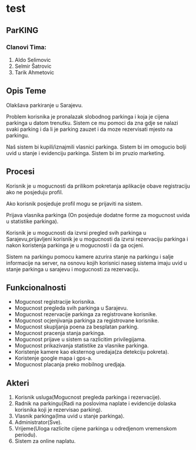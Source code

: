 # test

## ParKING

### Clanovi Tima:
1. Aldo Selimovic
2. Selmir Šatrovic
3. Tarik Ahmetovic

## Opis Teme

Olakšava parkiranje u Sarajevu.

Problem korisnika je pronalazak slobodnog parkinga i koja je cijena parkinga u datom trenutku. Sistem ce mu pomoci da zna gdje se nalazi svaki parking i da li je parking zauzet i da moze rezervisati mjesto na parkingu.

Naš sistem bi kupili/iznajmili vlasnici parkinga. Sistem bi im omogucio bolji uvid u stanje i evidenciju parkinga. Sistem bi im pruzio marketing.

## Procesi

Korisnik je u mogucnosti da prilikom pokretanja aplikacije obave registraciju ako ne posjeduju profil.

Ako korisnik posjeduje profil mogu se prijaviti na sistem.

Prijava vlasnika parkinga (On posjeduje dodatne forme za mogucnost uvida u statistike parkinga).

Korisnik je u mogucnosti da izvrsi pregled svih parkinga u Sarajevu,prijavljeni korisnik je u mogucnosti da izvrsi rezervaciju parkinga i nakon koristenja parkinga je u mogucnosti i da ga ocjeni.

Sistem na parkingu pomocu kamere azurira stanje na parkingu i salje informacije na server, na osnovu kojih korisnici naseg sistema imaju uvid u stanje parkinga u sarajevu i mogucnosti za rezervaciju.

## Funkcionalnosti

- Mogucnost registracije korisnika.
- Mogucnost pregleda svih parkinga u Sarajevu.
- Mogucnost rezervacije parkinga za registrovane korisnike.
- Mogucnost ocjenjivanja parkinga za registrovane korisnike.
- Mogucnost skupljanja poena za besplatan parking.
- Mogucnost pracenja stanja parkinga.
- Mogucnost prijave u sistem sa razlicitim privilegijama.
- Mogucnost prikazivanja statistike za vlasnike parkinga.
- Koristenje kamere kao eksternog uredaja(za detekciju pokreta).
- Koristenje google mapa i gps-a.
- Mogucnost placanja preko mobilnog uredjaja.

## Akteri

1. Korisnik usluga(Mogucnost pregleda parkinga i rezervacije).
2. Radnik na parkingu(Radi na poslovima naplate i evidencije dolaska korisnika koji je rezervisao parking).
3. Vlasnik parkinga(Ima uvid u stanje parkinga).
4. Administrator(Sve).
5. Vrijeme(Uloga razlicite cijene parkinga u odredjenom vremenskom periodu).
6. Sistem za online naplatu.
